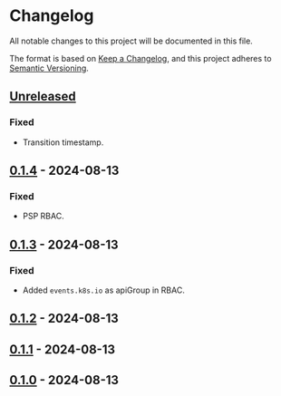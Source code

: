 # Changelog

All notable changes to this project will be documented in this file.

The format is based on [Keep a Changelog](https://keepachangelog.com/en/1.0.0/),
and this project adheres to [Semantic Versioning](https://semver.org/spec/v2.0.0.html).

## [Unreleased]

### Fixed

- Transition timestamp.


## [0.1.4] - 2024-08-13

### Fixed

- PSP RBAC.

## [0.1.3] - 2024-08-13

### Fixed

- Added `events.k8s.io` as apiGroup in RBAC.

## [0.1.2] - 2024-08-13

## [0.1.1] - 2024-08-13

## [0.1.0] - 2024-08-13

[Unreleased]: https://github.com/giantswarm/cluster-api-events/compare/v0.1.4...HEAD
[0.1.4]: https://github.com/giantswarm/cluster-api-events/compare/v0.1.3...v0.1.4
[0.1.3]: https://github.com/giantswarm/cluster-api-events/compare/v0.1.2...v0.1.3
[0.1.2]: https://github.com/giantswarm/cluster-api-events/compare/v0.1.1...v0.1.2
[0.1.1]: https://github.com/giantswarm/cluster-api-events/compare/v0.1.0...v0.1.1
[0.1.0]: https://github.com/giantswarm/cluster-api-events/releases/tag/v0.1.0
